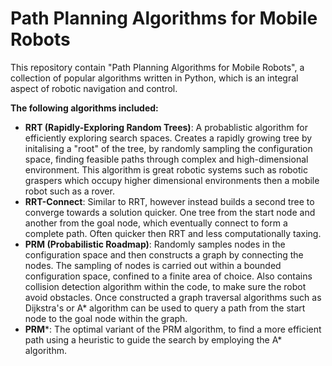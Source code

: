 # Path Planning Algorithms for Mobile Robots
 This repository contain "Path Planning Algorithms for Mobile Robots", a collection of popular algorithms written in Python, which is an integral aspect of robotic navigation and control. 

**The following algorithms included:**
- **RRT (Rapidly-Exploring Random Trees)**: A probablistic algorithm for efficiently exploring search spaces. Creates a rapidly growing tree by initalising a "root" of the tree, by randomly sampling the configuration space, finding feasible paths through complex and high-dimensional environment. This algorithm is great robotic systems such as robotic graspers which occupy higher dimensional environments then a mobile robot such as a rover.
- **RRT-Connect**: Similar to RRT, however instead builds a second tree to converge towards a solution quicker. One tree from the start node and another from the goal node, which eventually connect to form a complete path. Often quicker then RRT and less computationally taxing.
- **PRM (Probabilistic Roadmap)**: Randomly samples nodes in the configuration space and then constructs a graph by connecting the nodes. The sampling of nodes is carried out within a bounded configuration space, confined to a finite area of choice. Also contains collision detection algorithm within the code, to make sure the robot avoid obstacles. Once constructed a graph traversal algorithms such as Dijkstra's or A* algorithm can be used to query a path from the start node to the goal node within the graph.
- **PRM***: The optimal variant of the PRM algorithm, to find a more efficient path using a heuristic to guide the search by employing the A* algorithm.
